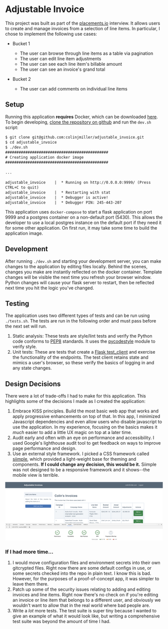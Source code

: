 # Adjustable Invoice

This project was built as part of the [placements.io](https://placements.io/) interview. It allows users to create and manage invoices from a selection of line items. In particular, I chose to implement the following use cases:

* Bucket 1
  * The user can browse through line items as a table via pagination
  * The user can edit line item adjustments
  * The user can see each line item's billable amount
  * The user can see an invoice's grand total

* Bucket 2
  * The user can add comments on individual line items

## Setup

Running this application **requires** Docker, which can be downloaded [here](https://hub.docker.com/editions/community/docker-ce-desktop-mac). To begin developing, [clone the repository on github](https://github.com/colinjmiller/adjustable-invoice) and run the `dev.sh` script:
```
$ git clone git@github.com:colinjmiller/adjustable_invoice.git
$ cd adjustable_invoice
$ ./dev.sh
##############################################
# Creating application docker image
##############################################

...

adjustable_invoice    |  * Running on http://0.0.0.0:9999/ (Press CTRL+C to quit)
adjustable_invoice    |  * Restarting with stat
adjustable_invoice    |  * Debugger is active!
adjustable_invoice    |  * Debugger PIN: 245-443-207
```

This application uses `docker-compose` to start a flask application on port 9999 and a postgres container on a non-default port (5430). This allows the developer to use a local postgres instance on the default port if they need it for some other application. On first run, it may take some time to build the application image.

## Development

After running `./dev.sh` and starting your development server, you can make changes to the application by editing files locally. Behind the scenes, changes you make are instantly reflected on the docker container. Template changes will be visible the next time you refresh your browser window. Python changes will cause your flask server to restart, then be reflected next time you hit the logic you've changed.

## Testing

The application uses two different types of tests and can be run using `./tests.sh`. The tests are run in the following order and must pass before the next set will run.

1. Static analysis: These tests are style/lint tests and verify the Python code conforms to [PEP8](https://www.python.org/dev/peps/pep-0008) standards. It uses the [pycodestyle](https://pypi.org/project/pycodestyle/) module to verify style.
2. Unit tests: These are tests that create a [Flask test_client](http://flask.pocoo.org/docs/1.0/testing/#the-testing-skeleton) and exercise the functionality of the endpoints. The test client retains state and mimics a user's browser, so these verify the basics of logging in and any state changes.

## Design Decisions

There were a lot of trade-offs I had to make for this application. This highlights some of the decisions I made as I created the application:

1. Embrace KISS principles. Build the most basic web app that works and apply progressive enhancements on top of that. In this app, I minimized Javascript dependencies and even allow users who disable javascript to use the application. In my experience, focusing on the basics makes it _much_ easier to add a little UX magic on top at a later time.
2. Audit early and often with an eye on performance and accessibility. I used Google's lighthouse audit tool to get feedback on ways to improve page performance and design.
3. Use an external style framework. I picked a CSS framework called [siimple](https://docs.siimple.xyz/index.html), which provided a light-weight base for theming and components. **If I could change any decision, this would be it.** Siimple was not designed to be a responsive framework and it shows--the mobile view is terrible.

![Lighthouse Report](https://github.com/colinjmiller/adjustable_invoice/blob/master/audit.png?raw=true)

### If I had more time...

1. I would move configuration files and environment secrets into their own gitcrypted files. Right now there are some default configs in use, or some secrets checked into the repo in plain text. I know this is bad. However, for the purposes of a proof-of-concept app, it was simpler to leave them there.
2. Patch up some of the security issues relating to adding and editing invoices and line items. Right now there's no check on if you're editing an invoice or line item that belongs to a different user, and obviously we wouldn't want to allow that in the real world where bad people are.
3. Write a _lot_ more tests. The test suite is super tiny because I wanted to give an example of what it would look like, but writing a comprehensive test suite was beyond the amount of time I had.
